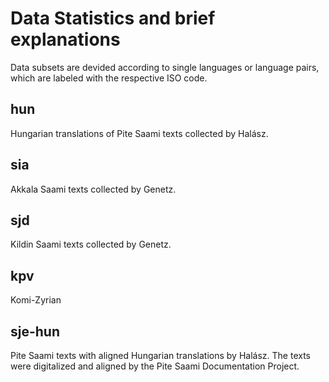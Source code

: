 # Data Statistics and brief explanations

Data subsets are devided according to single languages or language pairs, which are labeled with the respective ISO code.

## hun

Hungarian translations of Pite Saami texts collected by Halász.

## sia

Akkala Saami texts collected by Genetz.

## sjd

Kildin Saami texts collected by Genetz.

## kpv

Komi-Zyrian

## sje-hun

Pite Saami texts with aligned Hungarian translations by Halász. The texts were digitalized and aligned by the Pite Saami Documentation Project. 

